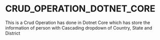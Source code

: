# CRUD_OPERATION_DOTNET_CORE
This is a Crud Operation has done in Dotnet Core which has store the information of person with Cascading dropdown of Country, State and District 
